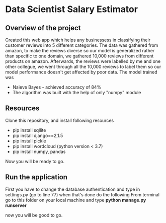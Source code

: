 # Data Scientist Salary Estimator
## Overview of the project
Created this web app which helps any businessess in classifying their customer reviews into 5 different categories. The data was gathered from amazon, to make the reviews
diverse so our model is generalized rather than specific to one domain, we gathered 10,000 reviews from different products on amazon. Afterwards, the reviews were labelled by me
and one other collegue, we went through all the 10,000 reviews to label them so our model performance doesn't get affected by poor data. The model trained was
* Naieve Bayes - achieved accuracy of 84%
* The algorithm was built with the help of only "numpy" module


## Resources
Clone this repository, and install following resources
- pip install sqllite
- pip install django==2,1.5
- pip install pickle
- pip install wordcloud (python version < 3.7)
- pip install numpy, pandas

Now you will be ready to go.



## Run the application
First you have to change the database authentication and type in settings.py (go to line 77) when that's done do the following
From terminal go to this folder on your local machine and type
**python manage.py runserver**

 now you will be good to go.
